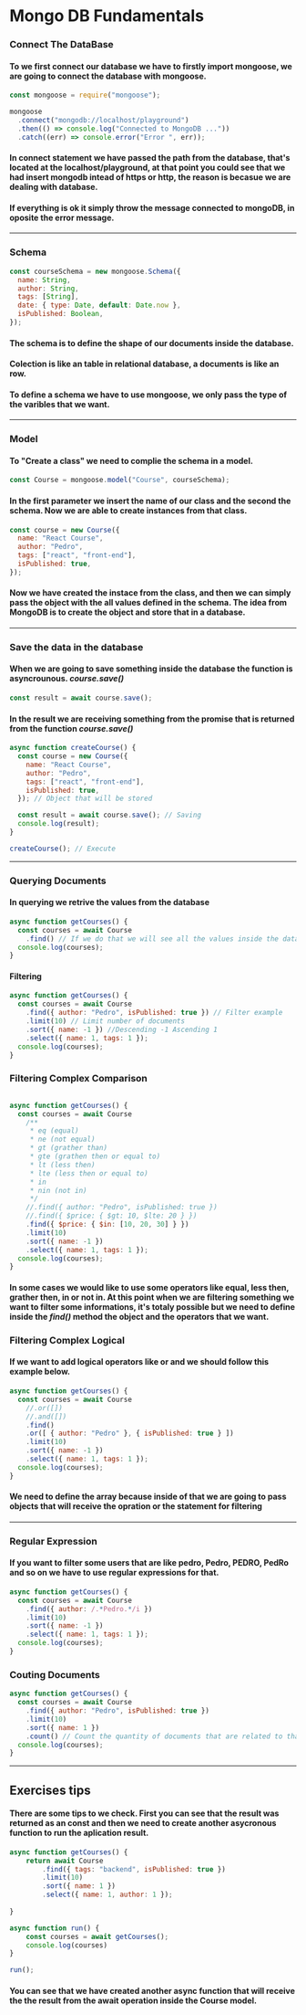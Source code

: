 # Mongo DB Fundamentals

### Connect The DataBase

#### To we first connect our database we have to firstly import mongoose, we are going to connect the database with mongoose.

```javascript
const mongoose = require("mongoose");

mongoose
  .connect("mongodb://localhost/playground")
  .then(() => console.log("Connected to MongoDB ..."))
  .catch((err) => console.error("Error ", err));
```

#### In connect statement we have passed the path from the database, that's located at the localhost/playground, at that point you could see that we had insert mongodb intead of https or http, the reason is becasue we are dealing with database.

#### If everything is ok it simply throw the message connected to mongoDB, in oposite the error message.

---

### Schema

```javascript
const courseSchema = new mongoose.Schema({
  name: String,
  author: String,
  tags: [String],
  date: { type: Date, default: Date.now },
  isPublished: Boolean,
});
```

#### The schema is to define the shape of our documents inside the database.

#### Colection is like an table in relational database, a documents is like an row.

#### To define a schema we have to use mongoose, we only pass the type of the varibles that we want.

---

### Model

#### To "Create a class" we need to complie the schema in a model.

```javascript
const Course = mongoose.model("Course", courseSchema);
```

#### In the first parameter we insert the name of our class and the second the schema. Now we are able to create instances from that class.

```javascript
const course = new Course({
  name: "React Course",
  author: "Pedro",
  tags: ["react", "front-end"],
  isPublished: true,
});
```
#### Now we have created the instace from the class, and then we can simply pass the object with the all values defined in the schema. The idea from MongoDB is to create the object and store that in a database.

---
### Save the data in the database


#### When we are going to save something inside the database the function is asyncrounous. *course.save()*

```javascript
const result = await course.save();
```

#### In the result we are receiving something from the promise that is returned from the function *course.save()*

```javascript
async function createCourse() {
  const course = new Course({
    name: "React Course",
    author: "Pedro",
    tags: ["react", "front-end"],
    isPublished: true,
  }); // Object that will be stored

  const result = await course.save(); // Saving
  console.log(result);
}

createCourse(); // Execute
```

---
### Querying Documents

#### In querying we retrive the values from the database

```javascript
async function getCourses() {
  const courses = await Course
    .find() // If we do that we will see all the values inside the database
  console.log(courses);
}
```

#### Filtering

```javascript
async function getCourses() {
  const courses = await Course
    .find({ author: "Pedro", isPublished: true }) // Filter example
    .limit(10) // Limit number of documents
    .sort({ name: -1 }) //Descending -1 Ascending 1
    .select({ name: 1, tags: 1 });
  console.log(courses);
}
```

### Filtering Complex Comparison

```javascript

async function getCourses() {
  const courses = await Course
    /**
     * eq (equal)
     * ne (not equal)
     * gt (grather than)
     * gte (grathen then or equal to)
     * lt (less then)
     * lte (less then or equal to)
     * in 
     * nin (not in)
     */
    //.find({ author: "Pedro", isPublished: true })
    //.find({ $price: { $gt: 10, $lte: 20 } })
    .find({ $price: { $in: [10, 20, 30] } })
    .limit(10)
    .sort({ name: -1 })
    .select({ name: 1, tags: 1 });
  console.log(courses);
}
```

#### In some cases we would like to use some operators like equal, less then, grather then, in or not in. At this point when we are filtering something we want to filter some informations, it's totaly possible but we need to define inside the *find()* method the object and the operators that we want.

### Filtering Complex Logical

#### If we want to add logical operators like or and we should follow this example below.

```javascript
async function getCourses() {
  const courses = await Course
    //.or([])
    //.and([])
    .find()
    .or([ { author: "Pedro" }, { isPublished: true } ])
    .limit(10)
    .sort({ name: -1 })
    .select({ name: 1, tags: 1 });
  console.log(courses);
}
```

#### We need to define the array because inside of that we are going to pass objects that will receive the opration or the statement for filtering

---

### Regular Expression

#### If you want to filter some users that are like pedro, Pedro, PEDRO, PedRo and so on we have to use regular expressions for that.

```javascript
async function getCourses() {
  const courses = await Course
    .find({ author: /.*Pedro.*/i })
    .limit(10)
    .sort({ name: -1 })
    .select({ name: 1, tags: 1 });
  console.log(courses);
}
```

### Couting Documents

```javascript
async function getCourses() {
  const courses = await Course
    .find({ author: "Pedro", isPublished: true })
    .limit(10)
    .sort({ name: 1 })
    .count() // Count the quantity of documents that are related to that find property
  console.log(courses);
}
```

---

## Exercises tips

#### There are some tips to we check. First you can see that the result was returned as an const and then we need to create another asycronous function to run the aplication result.

```javascript
async function getCourses() {
    return await Course
        .find({ tags: "backend", isPublished: true })
        .limit(10)
        .sort({ name: 1 })
        .select({ name: 1, author: 1 });
    
}
```
```javascript
async function run() {
    const courses = await getCourses();
    console.log(courses)
}

run();
```

#### You can see that we have created another async function that will receive the the result from the await operation inside the Course model.